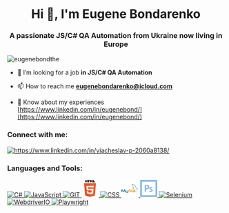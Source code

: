 <h1 align="center">Hi 👋, I'm Eugene Bondarenko</h1>
<h3 align="center">A passionate JS/C# QA Automation from Ukraine now living in Europe</h3>

<p align="left"> <img src="https://komarev.com/ghpvc/?username=eugenebondthe&label=Profile%20views&color=0e75b6&style=flat" alt="eugenebondthe" /> </p>

- 👯 I’m looking for a job **in JS/C# QA Automation**

- 📫 How to reach me **eugenebondarenko@icloud.com**

- 📄 Know about my experiences [https://www.linkedin.com/in/eugenebond/](https://www.linkedin.com/in/eugenebond/)

<h3 align="left">Connect with me:</h3>
<p align="left">
<a href="https://www.linkedin.com/in/eugenebond/" target="blank"><img align="center" src="https://raw.githubusercontent.com/rahuldkjain/github-profile-readme-generator/master/src/images/icons/Social/linked-in-alt.svg" alt="https://www.linkedin.com/in/viacheslav-p-2060a8138/" height="30" width="40" /></a>
</p>

<h3 align="left">Languages and Tools:</h3>
<p align="left"> <a href="https://docs.microsoft.com/en-us/dotnet/csharp/" target="_blank" rel="noreferrer"> <img src="https://e7.pngegg.com/pngimages/328/221/png-clipart-c-programming-language-logo-microsoft-visual-studio-net-framework-javascript-icon-purple-logo.png" alt="C#" width="40" height="40"/> </a> <a href="https://www.javascript.com/" target="_blank" rel="noreferrer"> <img src="https://w1.pngwing.com/pngs/136/126/png-transparent-javascript-logo-angularjs-nodejs-computer-programming-web-development-computer-software-jquery-yellow.png" alt="JavaScript" width="40" height="40"/> </a> <a href="https://git-scm.com/" target="_blank" rel="noreferrer"> <img src="https://www.vectorlogo.zone/logos/git-scm/git-scm-icon.svg" alt="GIT" width="40" height="40"/> </a> <a href="https://www.w3.org/html/" target="_blank" rel="noreferrer"> <img src="https://raw.githubusercontent.com/devicons/devicon/master/icons/html5/html5-original-wordmark.svg" alt="html5" width="40" height="40"/> </a> <a href="https://www.w3.org/Style/CSS/Overview.en.html" target="_blank" rel="noreferrer"> <img src="https://www.pngwing.com/en/search?q=css+Logo" alt="CSS" width="40" height="40"/> </a> <a href="https://www.mysql.com/" target="_blank" rel="noreferrer"> <img src="https://raw.githubusercontent.com/devicons/devicon/master/icons/mysql/mysql-original-wordmark.svg" alt="MYSQL" width="40" height="40"/> </a> <a href="https://www.photoshop.com/en" target="_blank" rel="noreferrer"> <img src="https://raw.githubusercontent.com/devicons/devicon/master/icons/photoshop/photoshop-line.svg" alt="PS" width="40" height="40"/> </a> <a href="https://www.selenium.dev/" target="_blank" rel="noreferrer"> <img src="https://banner2.cleanpng.com/20190320/rpt/kisspng-selenium-test-automation-software-testing-computer-5c9268a4a0bbe2.8617172015530989166584.jpg" alt="Selenium" width="40" height="40"/> </a> <a href="https://webdriver.io/" target="_blank" rel="noreferrer"> <img src="https://webdriver.io/img/logo-webdriver-io.png" alt="WebdriverIO" width="40" height="40"/> </a> <a href="https://playwright.dev/" target="_blank" rel="noreferrer"> <img src="https://image.emojisky.com/851/11798851-middle.png" alt="Playwright" width="40" height="40"/> </a> </p>
